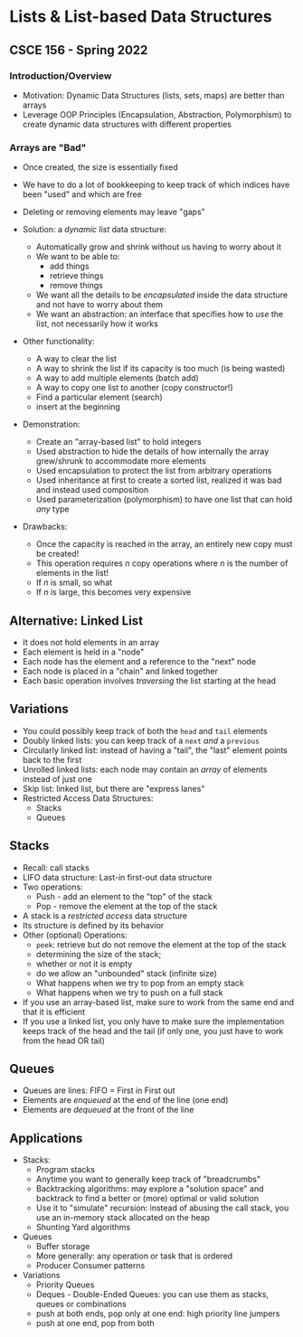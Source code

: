 # Lists & List-based Data Structures
## CSCE 156 - Spring 2022

### Introduction/Overview

* Motivation: Dynamic Data Structures (lists, sets, maps) are better than arrays
* Leverage OOP Principles (Encapsulation, Abstraction, Polymorphism) to create dynamic data structures with different properties

### Arrays are "Bad"

* Once created, the size is essentially fixed
* We have to do a lot of bookkeeping to keep track of which indices have been "used" and which are free
* Deleting or removing elements may leave "gaps"
* Solution: a *dynamic list* data structure:
  * Automatically grow and shrink without us having to worry about it
  * We want to be able to:
    * add things
    * retrieve things
    * remove things
  * We want all the details to be *encapsulated* inside the data structure and not have to worry about them
  * We want an abstraction: an interface that specifies how to *use* the list, not necessarily how it works
* Other functionality:
    * A way to clear the list
    * A way to shrink the list if its capacity is too much (is being wasted)
    * A way to add multiple elements (batch add)
    * A way to copy one list to another (copy constructor!)
    * Find a particular element (search)
    * insert at the beginning
* Demonstration:
  * Create an "array-based list" to hold integers
  * Used abstraction to hide the details of how internally the array grew/shrunk to accommodate more elements
  * Used encapsulation to protect the list from arbitrary operations
  * Used inheritance at first to create a sorted list, realized it was bad and instead used composition
  * Used parameterization (polymorphism) to have one list that can hold *any* type

* Drawbacks:
  * Once the capacity is reached in the array, an entirely new copy must be created!
  * This operation requires $n$ copy operations where $n$ is the number of elements in the list!
  * If $n$ is small, so what
  * If $n$ is large, this becomes very expensive

## Alternative: Linked List

* It does not hold elements in an array
* Each element is held in a "node"
* Each node has the element and a reference to the "next" node
* Each node is placed in a "chain" and linked together
* Each basic operation involves *traversing* the list starting at the head

## Variations

* You could possibly keep track of both the `head` and `tail` elements
* Doubly linked lists: you can keep track of a `next` *and* a `previous`
* Circularly linked list: instead of  having a "tail", the "last" element points back to the first
* Unrolled linked lists: each node may contain an *array* of elements instead of just one
* Skip list: linked list, but there are "express lanes"
* Restricted Access Data Structures:
  * Stacks
  * Queues

## Stacks

* Recall: call stacks
* LIFO data structure: Last-in first-out data structure
* Two operations:
  * Push - add an element to the "top" of the stack
  * Pop - remove the element at the top of the stack
* A stack is a *restricted access* data structure
* Its structure is defined by its behavior
* Other (optional) Operations:
  * `peek`: retrieve but do not remove the element at the top of the stack
  * determining the size of the stack;
  * whether or not it is empty
  * do we allow an "unbounded" stack (infinite size)
  * What happens when we try to pop from an empty stack
  * What happens when we try to push on a full stack
* If you use an array-based list, make sure to work from the same end and that it is efficient
* If you use a linked list, you only have to make sure the implementation keeps track of the head and the tail (if only one, you just have to work from the head OR tail)

## Queues

* Queues are lines: FIFO = First in First out
* Elements are *enqueued* at the end of the line (one end)
* Elements are *dequeued* at the front of the line

## Applications

* Stacks:
  * Program stacks
  * Anytime you want to generally keep track of "breadcrumbs"
  * Backtracking algorithms: may explore a "solution space" and backtrack to find a better or (more) optimal or valid solution
  * Use it to "simulate" recursion: instead of abusing the call stack, you use an in-memory stack allocated on the heap
  * Shunting Yard algorithms
* Queues
  * Buffer storage
  * More generally: any operation or task that is ordered
  * Producer Consumer patterns
* Variations
  * Priority Queues
  * Deques - Double-Ended Queues: you can use them as stacks, queues or combinations
  * push at both ends, pop only at one end: high priority line jumpers
  * push at one end, pop from both

```text














```
